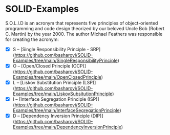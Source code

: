 # SOLID-Examples
S.O.L.I.D is an acronym that represents five principles of object-oriented programming and code design theorized by our beloved Uncle Bob (Robert C. Martin) by the year 2000. The author Michael Feathers was responsible for creating the acronym:

- [x] S – [Single Responsibility Principle - SRP] (https://github.com/basharovi/SOLID-Examples/tree/main/SingleResponsibilityPrinciple)
- [x] O – [Open/Closed Principle (OCP)] (https://github.com/basharovi/SOLID-Examples/tree/main/OpenClosedPrinciple)
- [x] L – [Liskov Substitution Principle (LSP)] (https://github.com/basharovi/SOLID-Examples/tree/main/LiskovSubsitutionPrinciple)
- [x] I – [Interface Segregation Principle (ISP)] (https://github.com/basharovi/SOLID-Examples/tree/main/InterfaceSegregationPrinciple)
- [x] D – [Dependency Inversion Principle (DIP)] (https://github.com/basharovi/SOLID-Examples/tree/main/DependencyInversionPrinciple)
